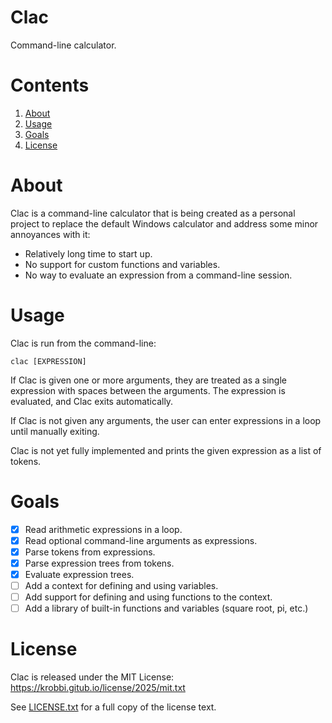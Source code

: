 # Clac
Command-line calculator.

# Contents
1. [About](#about)
2. [Usage](#usage)
3. [Goals](#goals)
4. [License](#license)

# About
Clac is a command-line calculator that is being created as a personal project
to replace the default Windows calculator and address some minor annoyances
with it:
* Relatively long time to start up.
* No support for custom functions and variables.
* No way to evaluate an expression from a command-line session.

# Usage
Clac is run from the command-line:
```shell
clac [EXPRESSION]
```

If Clac is given one or more arguments, they are treated as a single expression
with spaces between the arguments. The expression is evaluated, and Clac exits
automatically.

If Clac is not given any arguments, the user can enter expressions in a loop
until manually exiting.

Clac is not yet fully implemented and prints the given expression as a list of
tokens.

# Goals
* [x] Read arithmetic expressions in a loop.
* [x] Read optional command-line arguments as expressions.
* [x] Parse tokens from expressions.
* [x] Parse expression trees from tokens.
* [x] Evaluate expression trees.
* [ ] Add a context for defining and using variables.
* [ ] Add support for defining and using functions to the context.
* [ ] Add a library of built-in functions and variables (square root, pi, etc.)

# License
Clac is released under the MIT License:  
https://krobbi.gitub.io/license/2025/mit.txt

See [LICENSE.txt](/LICENSE.txt) for a full copy of the license text.
